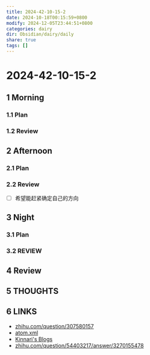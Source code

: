 ```yaml
---
title: 2024-42-10-15-2
date: 2024-10-18T00:15:59+0800
modify: 2024-12-05T23:44:51+0800
categories: dairy
dir: Obsidian/dairy/daily
share: true
tags: []
---
```


# 2024-42-10-15-2

## 1 Morning

### 1.1 Plan

### 1.2 Review

## 2 Afternoon

### 2.1 Plan

### 2.2 Review

- [ ] 希望能赶紧确定自己的方向

## 3 Night

### 3.1 Plan

### 3.2 REVIEW

## 4 Review

## 5 THOUGHTS

## 6 LINKS

- [zhihu.com/question/307580157](https://www.zhihu.com/question/307580157)
- [atom.xml](https://okjiang.github.io/atom.xml)
- [Kinnari's Blogs](https://kinnariyamamatanha.github.io/blogs/)
- [zhihu.com/question/54403217/answer/3270155478](https://www.zhihu.com/question/54403217/answer/3270155478)